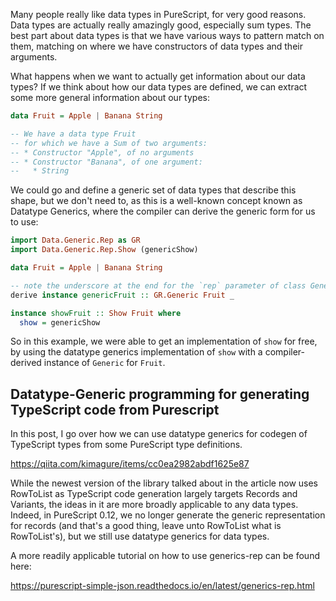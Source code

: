 Many people really like data types in PureScript, for very good reasons. Data types are actually really amazingly good, especially sum types. The best part about data types is that we have various ways to pattern match on them, matching on where we have constructors of data types and their arguments.

What happens when we want to actually get information about our data types? If we think about how our data types are defined, we can extract some more general information about our types:

```hs
data Fruit = Apple | Banana String

-- We have a data type Fruit
-- for which we have a Sum of two arguments:
-- * Constructor "Apple", of no arguments
-- * Constructor "Banana", of one argument:
--   * String
```

We could go and define a generic set of data types that describe this shape, but we don't need to, as this is a well-known concept known as Datatype Generics, where the compiler can derive the generic form for us to use:

```hs
import Data.Generic.Rep as GR
import Data.Generic.Rep.Show (genericShow)

data Fruit = Apple | Banana String

-- note the underscore at the end for the `rep` parameter of class Generic
derive instance genericFruit :: GR.Generic Fruit _

instance showFruit :: Show Fruit where
  show = genericShow
```

So in this example, we were able to get an implementation of `show` for free, by using the datatype generics implementation of `show` with a compiler-derived instance of `Generic` for `Fruit`.

## Datatype-Generic programming for generating TypeScript code from Purescript

In this post, I go over how we can use datatype generics for codegen of TypeScript types from some PureScript type definitions.

<https://qiita.com/kimagure/items/cc0ea2982abdf1625e87>

While the newest version of the library talked about in the article now uses RowToList as TypeScript code generation largely targets Records and Variants, the ideas in it are more broadly applicable to any data types. Indeed, in PureScript 0.12, we no longer generate the generic representation for records (and that's a good thing, leave unto RowToList what is RowToList's), but we still use datatype generics for data types. 

A more readily applicable tutorial on how to use generics-rep can be found here:

<https://purescript-simple-json.readthedocs.io/en/latest/generics-rep.html>
